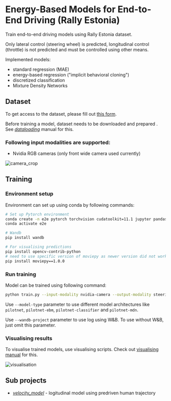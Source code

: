 # Energy-Based Models for End-to-End Driving (Rally Estonia)

Train end-to-end driving models using Rally Estonia dataset.

Only lateral control (steering wheel) is predicted, longitudinal control (throttle) is not predicted and must be controlled using other means.

Implemented models:
- standard regression (MAE)
- energy-based regression ("implicit behavioral cloning")
- discretized classification
- Mixture Density Networks

## Dataset

To get access to the dataset, please fill out [this form](https://forms.gle/nDkwcpzgBoYeJBE39).

Before training a model, dataset needs to be downloaded and prepared . See [_dataloading_](./dataloading/README.md) manual for this. 

### Following input modalities are supported:
- Nvidia RGB cameras (only front wide camera used currently)

![camera_crop](./media/camera-crops.png "Camera crop")


## Training

### Environment setup

Environment can set up using conda by following commands:

```bash
# Set up Pytorch environment
conda create -n e2e pytorch torchvision cudatoolkit=11.1 jupyter pandas matplotlib tqdm scikit-learn scikit-image onnx seaborn -c pytorch -c nvidia
conda activate e2e

# Wandb
pip install wandb

# For visualising predictions
pip install opencv-contrib-python
# need to use specific version of moviepy as newer version did not work
pip install moviepy==1.0.0 
```

### Run training

Model can be trained using following command:

```bash
python train.py --input-modality nvidia-camera --output-modality steering_angle --patience 10 --max-epochs 100 --model-name steering-angle --model-type pilotnet-conditional --wandb-project summer-models-6 --dataset-folder <path to extracted dataset>
```

Use `--model-type` parameter to use different model architectures like `pilotnet`, `pilotnet-ebm`, `pilotnet-classifier` and `pilotnet-mdn`.

Use `--wandb-project` parameter to use log using W&B. To use without W&B, just omit this parameter. 

### Visualising results

To visualise trained models, use visualising scripts. Check out [visualising manual](./viz/README.md) for this.  

![visualisation](./media/visualisation.png "visualisation")

## Sub projects
- [_velocity_model_](velocity_model/README.md) - logitudinal model using predriven human trajectory
